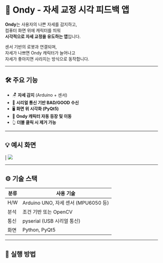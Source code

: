 # 🐞 Ondy - 자세 교정 시각 피드백 앱

**Ondy**는 사용자의 나쁜 자세를 감지하고,  
컴퓨터 화면 위에 캐릭터를 띄워  
**시각적으로 자세 교정을 유도하는 앱**입니다.

센서 기반의 로봇과 연결되며,  
자세가 나쁘면 Ondy 캐릭터가 늘어나고  
자세가 좋아지면 사라지는 방식으로 동작합니다.

---

## 🛠 주요 기능

- 🪑 **자세 감지** (Arduino + 센서)
- 📡 **시리얼 통신 기반 BAD/GOOD 수신**
- 🖥 **화면 위 시각화 (PyQt5)**
- 🐞 **Ondy 캐릭터 자동 등장 및 이동**
- 👆 **더블 클릭 시 제거 가능**

---

## 💡 예시 화면

| ![](./result.gif)

---

## ⚙️ 기술 스택

| 분류 | 사용 기술 |
|------|-----------|
| H/W | Arduino UNO, 자세 센서 (MPU6050 등) |
| 분석 | 조건 기반 또는 OpenCV|
| 통신 | pyserial (USB 시리얼 통신) |
| 화면 | Python, PyQt5 |

---

## 🚀 실행 방법



